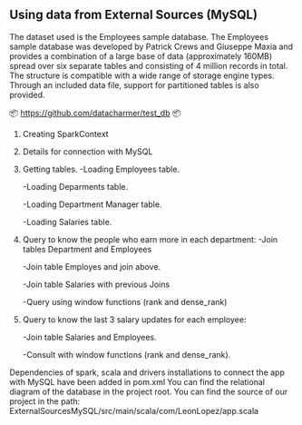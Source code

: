 ## Using data from External Sources (MySQL)

The dataset used is the Employees sample database. The Employees sample database was developed by Patrick Crews and Giuseppe Maxia and provides a combination of a large base of data (approximately 160MB) spread over six separate tables and consisting of 4 million records in total.
The structure is compatible with a wide range of storage engine types. Through an included data file, support for partitioned tables is also provided. 

📦 https://github.com/datacharmer/test_db 📦 

1. Creating SparkContext 

2. Details for connection with MySQL 

3. Getting tables.
	-Loading Employees table.

	-Loading Deparments table.

	-Loading Department Manager table.

	-Loading Salaries table.
        
4. Query to know the people who earn more in each department:
	-Join tables Department and Employees

	-Join table Employes and join above.

	-Join table Salaries with previous Joins

	-Query using window functions (rank and dense_rank)
        
5. Query to know the last 3 salary updates for each employee:

	-Join table Salaries and Employees.

	-Consult with window functions (rank and dense_rank).


Dependencies of spark, scala and drivers installations to connect the app with MySQL have been added in pom.xml
You can find the relational diagram of the database in the project root.
You can find the source of our project in the path: ExternalSourcesMySQL/src/main/scala/com/LeonLopez/app.scala
